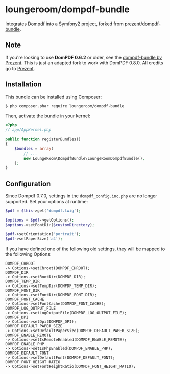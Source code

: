 # loungeroom/dompdf-bundle

Integrates [Dompdf](https://github.com/dompdf/dompdf) into a Symfony2 project, forked from [prezent/dompdf-bundle](https://github.com/Prezent/prezent-dompdf-bundle).

## Note
If you're looking to use **DomPDF 0.6.2** or older, see the [dompdf-bundle by Prezent](https://github.com/Prezent/prezent-dompdf-bundle). 
This is just an adapted fork to work with DomPDF 0.8.0. All credits go to [Prezent](http://www.prezent.nl).

## Installation
This bundle can be installed using Composer:

```bash
$ php composer.phar require loungeroom/dompdf-bundle
```

Then, activate the bundle in your kernel:

```php
<?php
// app/AppKernel.php

public function registerBundles()
{
    $bundles = array(
        // ...
        new LoungeRoom\DompdfBundle\LoungeRoomDompdfBundle(),
    );
}
```

## Configuration
Since Dompdf 0.7.0, settings in the `dompdf_config.inc.php` are no longer supported. 
Set your options at runtime:

```php
$pdf = $this->get('dompdf.twig');

$options = $pdf->getOptions();
$options->setFontDir($customDirectory);

$pdf->setOrientation('portrait');
$pdf->setPaperSize('a4');
```

If you have defined one of the following old settings, they will be mapped to the following Options:
```
DOMPDF_CHROOT
-> Options->setChroot(DOMPDF_CHROOT);
DOMPDF_DIR
-> Options->setRootDir(DOMPDF_DIR);
DOMPDF_TEMP_DIR
-> Options->setTempDir(DOMPDF_TEMP_DIR);
DOMPDF_FONT_DIR
-> Options->setFontDir(DOMPDF_FONT_DIR);
DOMPDF_FONT_CACHE
-> Options->setFontCache(DOMPDF_FONT_CACHE);
DOMPDF_LOG_OUTPUT_FILE
-> Options->setLogOutputFile(DOMPDF_LOG_OUTPUT_FILE);
DOMPDF_DPI
-> Options->setDpi(DOMPDF_DPI);
DOMPDF_DEFAULT_PAPER_SIZE
-> Options->setDefaultPaperSize(DOMPDF_DEFAULT_PAPER_SIZE);
DOMPDF_ENABLE_REMOTE
-> Options->setIsRemoteEnabled(DOMPDF_ENABLE_REMOTE);
DOMPDF_ENABLE_PHP
-> Options->setIsPhpEnabled(DOMPDF_ENABLE_PHP);
DOMPDF_DEFAULT_FONT
-> Options->setDefaultFont(DOMPDF_DEFAULT_FONT);
DOMPDF_FONT_HEIGHT_RATIO
-> Options->setFontHeightRatio(DOMPDF_FONT_HEIGHT_RATIO);
```